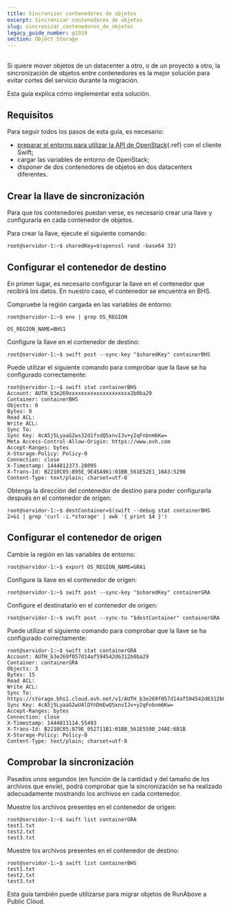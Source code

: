 ```yaml
---
title: Sincronizar contenedores de objetos
excerpt: Sincronizar contenedores de objetos
slug: sincronizar_contenedores_de_objetos
legacy_guide_number: g1919
section: Object Storage
---
```



## 
Si quiere mover objetos de un datacenter a otro, o de un proyecto a otro, la sincronización de objetos entre contenedores es la mejor solución para evitar cortes del servicio durante la migración.

Esta guía explica cómo implementar esta solución.


## Requisitos
Para seguir todos los pasos de esta guía, es necesario:


- [preparar el entorno para utilizar la API de OpenStack](https://docs.ovh.com/us/es/public-cloud/preparar_el_entorno_para_utilizar_la_api_de_openstack/){.ref} con el cliente Swift;
- cargar las variables de entorno de OpenStack;
- disponer de dos contenedores de objetos en dos datacenters diferentes.




## Crear la llave de sincronización
Para que los contenedores puedan verse, es necesario crear una llave y configurarla en cada contenedor de objetos.

Para crear la llave, ejecute el siguiente comando: 


```
root@servidor-1:~$ sharedKey=$(openssl rand -base64 32)
```




## Configurar el contenedor de destino
En primer lugar, es necesario configurar la llave en el contenedor que recibirá los datos. En nuestro caso, el contenedor se encuentra en BHS. 

Compruebe la región cargada en las variables de entorno:


```
root@servidor-1:~$ env | grep OS_REGION

OS_REGION_NAME=BHS1
```


Configure la llave en el contenedor de destino:


```
root@servidor-1:~$ swift post --sync-key "$sharedKey" containerBHS
```


Puede utilizar el siguiente comando para comprobar que la llave se ha configurado correctamente: 


```
root@servidor-1:~$ swift stat containerBHS
Account: AUTH_b3e269xxxxxxxxxxxxxxxxxxxx2b0ba29
Container: containerBHS
Objects: 0
Bytes: 0
Read ACL:
Write ACL:
Sync To:
Sync Key: 4cA5j5LyaaG2ws32d1fsdQSxnvIJv+y2qFnbnm6Kw=
Meta Access-Control-Allow-Origin: https://www.ovh.com
Accept-Ranges: bytes
X-Storage-Policy: Policy-0
Connection: close
X-Timestamp: 1444812373.28095
X-Trans-Id: B2210C05:895E_9E45A961:01BB_561E52E1_16A3:5298
Content-Type: text/plain; charset=utf-8
```


Obtenga la dirección del contenedor de destino para poder configurarla después en el contenedor de origen: 


```
root@servidor-1:~$ destContainer=$(swift --debug stat containerBHS 2>&1 | grep 'curl -i.*storage' | awk '{ print $4 }')
```




## Configurar el contenedor de origen
Cambie la región en las variables de entorno: 


```
root@servidor-1:~$ export OS_REGION_NAME=GRA1
```


Configure la llave en el contenedor de origen:


```
root@servidor-1:~$ swift post --sync-key "$sharedKey" containerGRA
```


Configure el destinatario en el contenedor de origen:


```
root@servidor-1:~$ swift post --sync-to "$destContainer" containerGRA
```


Puede utilizar el siguiente comando para comprobar que la llave se ha configurado correctamente:  


```
root@servidor-1:~$ swift stat containerGRA
Account: AUTH_b3e269f057d14af594542d6312b0ba29
Container: containerGRA
Objects: 3
Bytes: 15
Read ACL:
Write ACL:
Sync To: https://storage.bhs1.cloud.ovh.net/v1/AUTH_b3e269f057d14af594542d6312b0ba29/containerBHS
Sync Key: 4cA5j5LyaaG2wU4lDYnDmEwQSxnvIJv+y2qFnbnm6Kw=
Accept-Ranges: bytes
Connection: close
X-Timestamp: 1444813114.55493
X-Trans-Id: B2210C05:879E_052711B1:01BB_561E559B_24AE:6B1B
X-Storage-Policy: Policy-0
Content-Type: text/plain; charset=utf-8
```




## Comprobar la sincronización
Pasados unos segundos (en función de la cantidad y del tamaño de los archivos que envíe), podrá comprobar que la sincronización se ha realizado adecuadamente mostrando los archivos en cada contenedor.

Muestre los archivos presentes en el contenedor de origen:


```
root@servidor-1:~$ swift list containerGRA
test1.txt
test2.txt
test3.txt
```


Muestre los archivos presentes en el contenedor de destino:


```
root@servidor-1:~$ swift list containerBHS
test1.txt
test2.txt
test3.txt
```


Esta guía también puede utilizarse para migrar objetos de RunAbove a Public Cloud.